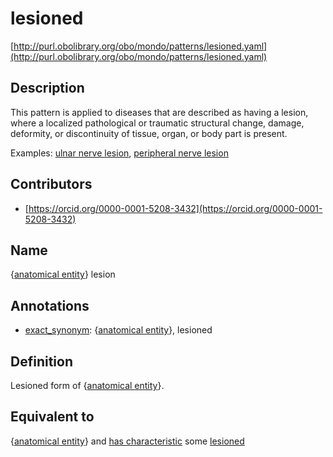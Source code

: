 # lesioned 

[http://purl.obolibrary.org/obo/mondo/patterns/lesioned.yaml](http://purl.obolibrary.org/obo/mondo/patterns/lesioned.yaml)
## Description 

This pattern is applied to diseases that are described as having a lesion, where a localized pathological or traumatic structural change, damage, deformity, or discontinuity of tissue, organ, or body part is present.

Examples: [ulnar nerve lesion](http://purl.obolibrary.org/obo/MONDO_0001458 ), [peripheral nerve lesion](http://purl.obolibrary.org/obo/MONDO_0024334)
## Contributors 
* [https://orcid.org/0000-0001-5208-3432](https://orcid.org/0000-0001-5208-3432) 
## Name 

{[anatomical entity](http://purl.obolibrary.org/obo/UBERON_0001062)} lesion

## Annotations 

* [exact_synonym](http://www.geneontology.org/formats/oboInOwl#hasExactSynonym): {[anatomical entity](http://purl.obolibrary.org/obo/UBERON_0001062)}, lesioned

## Definition 

Lesioned form of {[anatomical entity](http://purl.obolibrary.org/obo/UBERON_0001062)}.

## Equivalent to 

{[anatomical entity](http://purl.obolibrary.org/obo/UBERON_0001062)} and [has characteristic](http://purl.obolibrary.org/obo/RO_0000053) some [lesioned](http://purl.obolibrary.org/obo/PATO_0040025)


